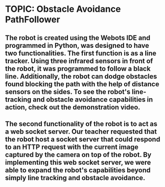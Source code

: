 
# TOPIC: Obstacle Avoidance PathFollower

## The robot is created using the Webots IDE and programmed in Python, was designed to have two functionalities. The first function is as a line tracker. Using three infrared sensors in front of the robot, it was programmed to follow a black line. Additionally, the robot can dodge obstacles found blocking the path with the help of distance sensors on the sides. To see the robot's line-tracking and obstacle avoidance capabilities in action, check out the demonstration video.

## The second functionality of the robot is to act as a web socket server. Our teacher requested that the robot host a socket server that could respond to an HTTP request with the current image captured by the camera on top of the robot. By implementing this web socket server, we were able to expand the robot's capabilities beyond simply line tracking and obstacle avoidance.
